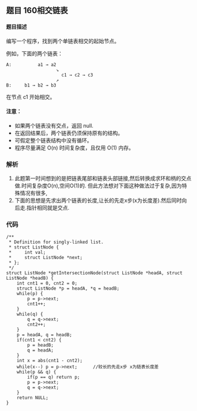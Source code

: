 ## **题目      160相交链表**

#### 题目描述
编写一个程序，找到两个单链表相交的起始节点。

例如，下面的两个链表：
```
A:          a1 → a2
                   ↘
                     c1 → c2 → c3
                   ↗            
B:     b1 → b2 → b3
```
在节点 c1 开始相交。

#### 注意：
- 如果两个链表没有交点，返回 null.
- 在返回结果后，两个链表仍须保持原有的结构。
- 可假定整个链表结构中没有循环。
- 程序尽量满足 O(n) 时间复杂度，且仅用 O(1) 内存。

### 解析
1. 此题第一时间想到的是把链表尾部和链表头部链接,然后转换成求环和柄的交点做.时间复杂度O(n),空间O(1)的.  但此方法想对下面这种做法过于复杂,因为特殊情况有很多,
2. 下面的思想是先求出两个链表的长度,让长的先走x步(x为长度差).然后同时向后走.指针相同就是交点.


### 代码 
```
/**
 * Definition for singly-linked list.
 * struct ListNode {
 *     int val;
 *     struct ListNode *next;
 * };
 */
struct ListNode *getIntersectionNode(struct ListNode *headA, struct ListNode *headB) {
    int cnt1 = 0, cnt2 = 0;
    struct ListNode *p = headA, *q = headB;
    while(p) {
        p = p->next;
        cnt1++;
    }
    while(q) {
        q = q->next;
        cnt2++;
    }
    p = headA, q = headB;
    if(cnt1 < cnt2) {
        p = headB;
        q = headA;
    }
    int x = abs(cnt1 - cnt2);
    while(x--) p = p->next;      //较长的先走x步 x为链表长度差
    while(p && q) {
        if(p == q) return p;
        p = p->next;
        q = q->next;
    }
    return NULL;
}
```



